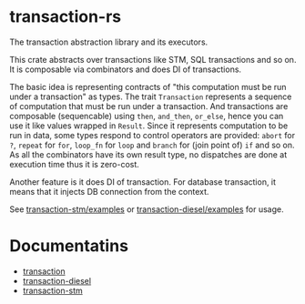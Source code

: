 # transaction-rs
The transaction abstraction library and its executors.

This crate abstracts over transactions like STM, SQL transactions and so on. It is composable via combinators and does DI of transactions.

The basic idea is representing contracts of "this computation must be run under a transaction" as types. The trait `Transaction` represents a sequence of computation that must be run under a transaction. And transactions are composable (sequencable) using `then`, `and_then`, `or_else`, hence you can use it like values wrapped in `Result`. Since it represents computation to be run in data, some types respond to control operators are provided: `abort` for `?`, `repeat` for `for`, `loop_fn` for `loop` and `branch` for (join point of) `if` and so on. As all the combinators have its own result type, no dispatches are done at execution time thus it is zero-cost.

Another feature is it does DI of transaction. For database transaction, it means that it injects DB connection from the context.


See [transaction-stm/examples](transaction-stm/examples) or [transaction-diesel/examples](transaction-diesel/examples) for usage.


# Documentatins

* [transaction](https://docs.rs/transaction)
* [transaction-diesel](https://docs.rs/transaction-diesel)
* [transaction-stm](https://docs.rs/transaction-stm)
